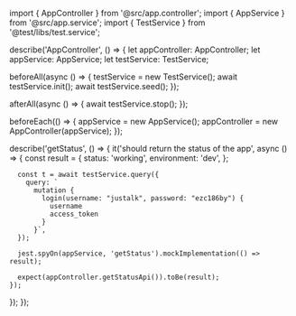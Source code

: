 import { AppController } from '@src/app.controller';
import { AppService } from '@src/app.service';
import { TestService } from '@test/libs/test.service';

describe('AppController', () => {
  let appController: AppController;
  let appService: AppService;
  let testService: TestService;

  beforeAll(async () => {
    testService = new TestService();
    await testService.init();
    await testService.seed();
  });

  afterAll(async () => {
    await testService.stop();
  });

  beforeEach(() => {
    appService = new AppService();
    appController = new AppController(appService);
  });

  describe('getStatus', () => {
    it('should return the status of the app', async () => {
      const result = {
        status: 'working',
        environment: 'dev',
      };

      const t = await testService.query({
        query: `
          mutation {
            login(username: "justalk", password: "ezc186by") {
              username
              access_token
            }
          }`,
      });

      jest.spyOn(appService, 'getStatus').mockImplementation(() => result);

      expect(appController.getStatusApi()).toBe(result);
    });
  });
});
